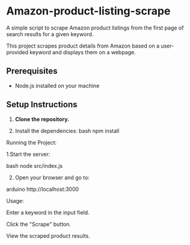 # Amazon-product-listing-scrape
A simple script to scrape Amazon product listings from the first page of search results for a given keyword.

This project scrapes product details from Amazon based on a user-provided keyword and displays them on a webpage.

## Prerequisites

- Node.js installed on your machine

## Setup Instructions

1. **Clone the repository.**

2. Install the dependencies: 
   bash
   npm install

Running the Project:

1.Start the server:

bash
node src/index.js

2. Open your browser and go to:

arduino
http://localhost:3000

Usage:

Enter a keyword in the input field.

Click the "Scrape" button.

View the scraped product results.
